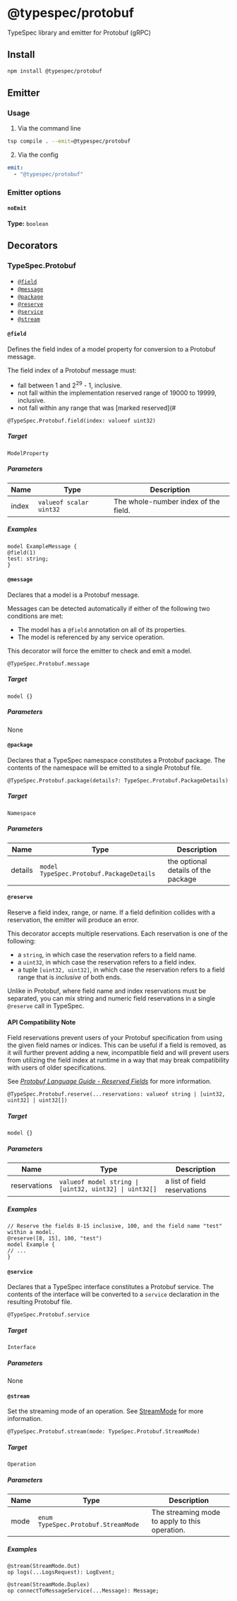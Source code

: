 # @typespec/protobuf
TypeSpec library and emitter for Protobuf (gRPC)
## Install
```bash
npm install @typespec/protobuf
```
## Emitter
### Usage
1. Via the command line
```bash
tsp compile . --emit=@typespec/protobuf
```
2. Via the config
```yaml
emit:
  - "@typespec/protobuf" 
```
### Emitter options
#### `noEmit`
**Type:** `boolean`


## Decorators
### TypeSpec.Protobuf
 - [`@field`](#@field)
 - [`@message`](#@message)
 - [`@package`](#@package)
 - [`@reserve`](#@reserve)
 - [`@service`](#@service)
 - [`@stream`](#@stream)
#### `@field`

Defines the field index of a model property for conversion to a Protobuf
message.

The field index of a Protobuf message must:
- fall between 1 and 2<sup>29</sup> - 1, inclusive.
- not fall within the implementation reserved range of 19000 to 19999, inclusive.
- not fall within any range that was [marked reserved](#

```typespec
@TypeSpec.Protobuf.field(index: valueof uint32)
```

##### Target

`ModelProperty`

##### Parameters
| Name | Type | Description |
|------|------|-------------|
| index | `valueof scalar uint32` | The whole-number index of the field. |

##### Examples

```typespec
model ExampleMessage {
@field(1)
test: string;
}
```


#### `@message`

Declares that a model is a Protobuf message.

Messages can be detected automatically if either of the following two conditions are met:

- The model has a `@field` annotation on all of its properties.
- The model is referenced by any service operation.

This decorator will force the emitter to check and emit a model.

```typespec
@TypeSpec.Protobuf.message
```

##### Target

`model {}`

##### Parameters
None



#### `@package`

Declares that a TypeSpec namespace constitutes a Protobuf package. The contents of the namespace will be emitted to a
single Protobuf file.

```typespec
@TypeSpec.Protobuf.package(details?: TypeSpec.Protobuf.PackageDetails)
```

##### Target

`Namespace`

##### Parameters
| Name | Type | Description |
|------|------|-------------|
| details | `model TypeSpec.Protobuf.PackageDetails` | the optional details of the package |



#### `@reserve`

Reserve a field index, range, or name. If a field definition collides with a reservation, the emitter will produce
an error.

This decorator accepts multiple reservations. Each reservation is one of the following:

- a `string`, in which case the reservation refers to a field name.
- a `uint32`, in which case the reservation refers to a field index.
- a tuple `[uint32, uint32]`, in which case the reservation refers to a field range that is _inclusive_ of both ends.

Unlike in Protobuf, where field name and index reservations must be separated, you can mix string and numeric field
reservations in a single `@reserve` call in TypeSpec.

#### API Compatibility Note

Field reservations prevent users of your Protobuf specification from using the given field names or indices. This can
be useful if a field is removed, as it will further prevent adding a new, incompatible field and will prevent users
from utilizing the field index at runtime in a way that may break compatibility with users of older specifications.

See _[Protobuf Language Guide - Reserved Fields](https://protobuf.dev/programming-guides/proto3/#reserved)_ for more
information.

```typespec
@TypeSpec.Protobuf.reserve(...reservations: valueof string | [uint32, uint32] | uint32[])
```

##### Target

`model {}`

##### Parameters
| Name | Type | Description |
|------|------|-------------|
| reservations | `valueof model string \| [uint32, uint32] \| uint32[]` | a list of field reservations |

##### Examples

```typespec
// Reserve the fields 8-15 inclusive, 100, and the field name "test" within a model.
@reserve([8, 15], 100, "test")
model Example {
// ...
}
```


#### `@service`

Declares that a TypeSpec interface constitutes a Protobuf service. The contents of the interface will be converted to
a `service` declaration in the resulting Protobuf file.

```typespec
@TypeSpec.Protobuf.service
```

##### Target

`Interface`

##### Parameters
None



#### `@stream`

Set the streaming mode of an operation. See [StreamMode](./data-types#TypeSpec.Protobuf.StreamMode) for more information.

```typespec
@TypeSpec.Protobuf.stream(mode: TypeSpec.Protobuf.StreamMode)
```

##### Target

`Operation`

##### Parameters
| Name | Type | Description |
|------|------|-------------|
| mode | `enum TypeSpec.Protobuf.StreamMode` | The streaming mode to apply to this operation. |

##### Examples

```typespec
@stream(StreamMode.Out)
op logs(...LogsRequest): LogEvent;
```


```typespec
@stream(StreamMode.Duplex)
op connectToMessageService(...Message): Message;
```

